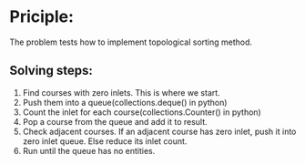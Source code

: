 # Priciple:
The problem tests how to implement topological sorting method.

## Solving steps:
1. Find courses with zero inlets. This is where we start.
2. Push them into a queue(collections.deque() in python)
3. Count the inlet for each course(collections.Counter() in python)
4. Pop a course from the queue and add it to result.
5. Check adjacent courses. If an adjacent course has zero inlet, push it into zero inlet queue. Else reduce its inlet count.
6. Run until the queue has no entities.
